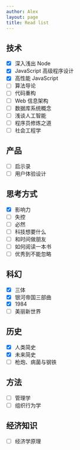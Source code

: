 ```yaml
---
author: Alex
layout: page
title: Read list
---
```


## 技术

- [x] 深入浅出 Node
- [x] JavaScript 高级程序设计
- [x] 高性能 JavaScript
- [ ] 算法导论
- [ ] 代码重构
- [ ] Web 信息架构
- [ ] 数据库系统概念
- [ ] 浅谈人工智能
- [ ] 程序员修炼之道
- [ ] 社会工程学

## 产品

- [ ] 启示录
- [ ] 用户体验设计

## 思考方式

- [x] 影响力
- [ ] 失控
- [ ] 必然
- [ ] 科技想要什么
- [ ] 和时间做朋友
- [ ] 如何阅读一本书
- [ ] 优秀到不能忽略

## 科幻

- [x] 三体
- [x] 银河帝国三部曲
- [x] 1984
- [ ] 美丽新世界

## 历史

- [x] 人类简史
- [x] 未来简史
- [ ] 枪炮、病菌与钢铁

## 方法

- [ ] 管理学
- [ ] 组织行为学

## 经济知识

- [ ] 经济学原理
